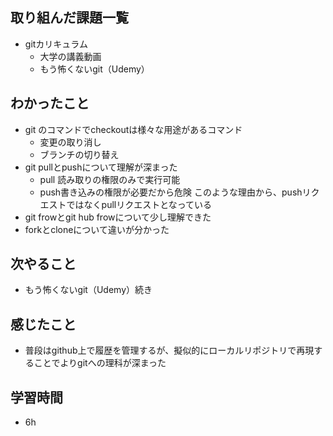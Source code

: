 ## 取り組んだ課題一覧
- gitカリキュラム
    - 大学の講義動画
    - もう怖くないgit（Udemy） 
## わかったこと
- git のコマンドでcheckoutは様々な用途があるコマンド
    - 変更の取り消し
    - ブランチの切り替え
- git pullとpushについて理解が深まった
    - pull 読み取りの権限のみで実行可能
    - push書き込みの権限が必要だから危険
    このような理由から、pushリクエストではなくpullリクエストとなっている
- git frowとgit hub frowについて少し理解できた
- forkとcloneについて違いが分かった
  
## 次やること
- もう怖くないgit（Udemy）続き
## 感じたこと
- 普段はgithub上で履歴を管理するが、擬似的にローカルリポジトリで再現することでよりgitへの理科が深まった
## 学習時間
- 6h
